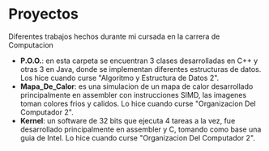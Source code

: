 # Proyectos
Diferentes trabajos hechos durante mi cursada en la carrera de Computacion
+ **P.O.O.**: en esta carpeta se encuentran 3 clases desarrolladas en C++ y otras 3 en Java, donde se implementan diferentes estructuras de datos. Los hice cuando curse "Algoritmo y Estructura de Datos 2".
+ **Mapa_De_Calor**:  es una simulacion de un mapa de calor desarrollado principalmente en assembler con instrucciones SIMD, las imagenes toman colores frios y calidos. Lo hice cuando curse "Organizacion Del Computador 2".
+ **Kernel**:  un software de 32 bits que ejecuta 4 tareas a la vez, fue desarrollado principalmente en assembler y C, tomando como base una guia de Intel. Lo hice cuando curse "Organizacion Del Computador 2".
